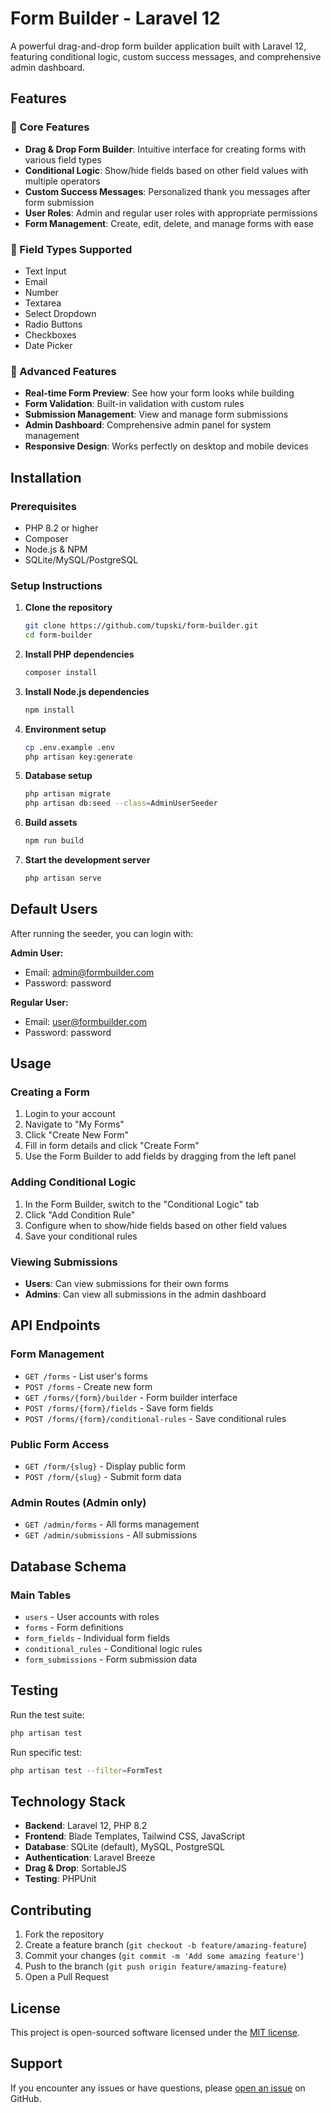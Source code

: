 # Form Builder - Laravel 12

A powerful drag-and-drop form builder application built with Laravel 12, featuring conditional logic, custom success messages, and comprehensive admin dashboard.

## Features

### 🎯 Core Features
- **Drag & Drop Form Builder**: Intuitive interface for creating forms with various field types
- **Conditional Logic**: Show/hide fields based on other field values with multiple operators
- **Custom Success Messages**: Personalized thank you messages after form submission
- **User Roles**: Admin and regular user roles with appropriate permissions
- **Form Management**: Create, edit, delete, and manage forms with ease

### 📝 Field Types Supported
- Text Input
- Email
- Number
- Textarea
- Select Dropdown
- Radio Buttons
- Checkboxes
- Date Picker

### 🔧 Advanced Features
- **Real-time Form Preview**: See how your form looks while building
- **Form Validation**: Built-in validation with custom rules
- **Submission Management**: View and manage form submissions
- **Admin Dashboard**: Comprehensive admin panel for system management
- **Responsive Design**: Works perfectly on desktop and mobile devices

## Installation

### Prerequisites
- PHP 8.2 or higher
- Composer
- Node.js & NPM
- SQLite/MySQL/PostgreSQL

### Setup Instructions

1. **Clone the repository**
   ```bash
   git clone https://github.com/tupski/form-builder.git
   cd form-builder
   ```

2. **Install PHP dependencies**
   ```bash
   composer install
   ```

3. **Install Node.js dependencies**
   ```bash
   npm install
   ```

4. **Environment setup**
   ```bash
   cp .env.example .env
   php artisan key:generate
   ```

5. **Database setup**
   ```bash
   php artisan migrate
   php artisan db:seed --class=AdminUserSeeder
   ```

6. **Build assets**
   ```bash
   npm run build
   ```

7. **Start the development server**
   ```bash
   php artisan serve
   ```

## Default Users

After running the seeder, you can login with:

**Admin User:**
- Email: admin@formbuilder.com
- Password: password

**Regular User:**
- Email: user@formbuilder.com
- Password: password

## Usage

### Creating a Form
1. Login to your account
2. Navigate to "My Forms"
3. Click "Create New Form"
4. Fill in form details and click "Create Form"
5. Use the Form Builder to add fields by dragging from the left panel

### Adding Conditional Logic
1. In the Form Builder, switch to the "Conditional Logic" tab
2. Click "Add Condition Rule"
3. Configure when to show/hide fields based on other field values
4. Save your conditional rules

### Viewing Submissions
- **Users**: Can view submissions for their own forms
- **Admins**: Can view all submissions in the admin dashboard

## API Endpoints

### Form Management
- `GET /forms` - List user's forms
- `POST /forms` - Create new form
- `GET /forms/{form}/builder` - Form builder interface
- `POST /forms/{form}/fields` - Save form fields
- `POST /forms/{form}/conditional-rules` - Save conditional rules

### Public Form Access
- `GET /form/{slug}` - Display public form
- `POST /form/{slug}` - Submit form data

### Admin Routes (Admin only)
- `GET /admin/forms` - All forms management
- `GET /admin/submissions` - All submissions

## Database Schema

### Main Tables
- `users` - User accounts with roles
- `forms` - Form definitions
- `form_fields` - Individual form fields
- `conditional_rules` - Conditional logic rules
- `form_submissions` - Form submission data

## Testing

Run the test suite:
```bash
php artisan test
```

Run specific test:
```bash
php artisan test --filter=FormTest
```

## Technology Stack

- **Backend**: Laravel 12, PHP 8.2
- **Frontend**: Blade Templates, Tailwind CSS, JavaScript
- **Database**: SQLite (default), MySQL, PostgreSQL
- **Authentication**: Laravel Breeze
- **Drag & Drop**: SortableJS
- **Testing**: PHPUnit

## Contributing

1. Fork the repository
2. Create a feature branch (`git checkout -b feature/amazing-feature`)
3. Commit your changes (`git commit -m 'Add some amazing feature'`)
4. Push to the branch (`git push origin feature/amazing-feature`)
5. Open a Pull Request

## License

This project is open-sourced software licensed under the [MIT license](https://opensource.org/licenses/MIT).

## Support

If you encounter any issues or have questions, please [open an issue](https://github.com/tupski/form-builder/issues) on GitHub.
